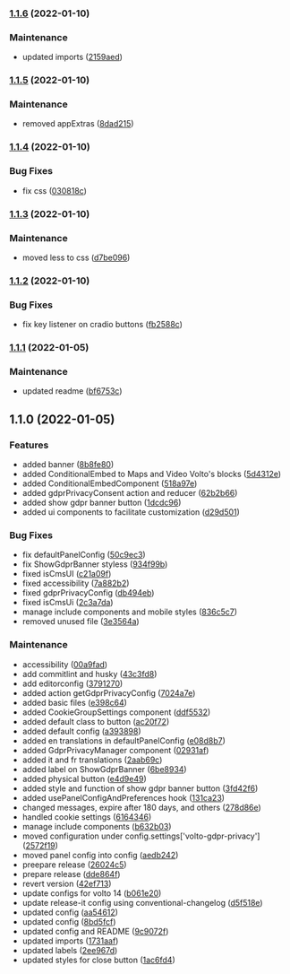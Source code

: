 ### [1.1.6](https://github.com/collective/volto-gdpr-privacy/compare/v1.1.5...v1.1.6) (2022-01-10)


### Maintenance

* updated imports ([2159aed](https://github.com/collective/volto-gdpr-privacy/commit/2159aedbcb1dac3db13b9181eae702ec6c979597))

### [1.1.5](https://github.com/collective/volto-gdpr-privacy/compare/v1.1.4...v1.1.5) (2022-01-10)


### Maintenance

* removed appExtras ([8dad215](https://github.com/collective/volto-gdpr-privacy/commit/8dad2159ace87301d81ea35b39d23f56feefc4b6))

### [1.1.4](https://github.com/collective/volto-gdpr-privacy/compare/v1.1.3...v1.1.4) (2022-01-10)


### Bug Fixes

* fix css ([030818c](https://github.com/collective/volto-gdpr-privacy/commit/030818c41f2001bf91e427ff38b0d8087c686ad0))

### [1.1.3](https://github.com/collective/volto-gdpr-privacy/compare/v1.1.2...v1.1.3) (2022-01-10)


### Maintenance

* moved less to css ([d7be096](https://github.com/collective/volto-gdpr-privacy/commit/d7be096af4e7e705989300ab35a9f74de5ac2a48))

### [1.1.2](https://github.com/collective/volto-gdpr-privacy/compare/v1.1.1...v1.1.2) (2022-01-10)


### Bug Fixes

* fix key listener on cradio buttons ([fb2588c](https://github.com/collective/volto-gdpr-privacy/commit/fb2588cc1ce7d0e827f18b6aee74ba952d389ecb))

### [1.1.1](https://github.com/collective/volto-gdpr-privacy/compare/v1.1.0...v1.1.1) (2022-01-05)


### Maintenance

* updated readme ([bf6753c](https://github.com/collective/volto-gdpr-privacy/commit/bf6753c01e9bdd39ffa79681ddb7b4eeb31e99ab))

## 1.1.0 (2022-01-05)


### Features

* added banner ([8b8fe80](https://github.com/collective/volto-gdpr-privacy/commit/8b8fe8080b9e1f57cad755731160c947010988f4))
* added ConditionalEmbed to Maps and Video Volto's blocks ([5d4312e](https://github.com/collective/volto-gdpr-privacy/commit/5d4312e1a0c95adf8c94d5548f7f20a662a8b3a6))
* added ConditionalEmbedComponent ([518a97e](https://github.com/collective/volto-gdpr-privacy/commit/518a97e529e6bb23b926f64e0ca0ba227519b612))
* added gdprPrivacyConsent action and reducer ([62b2b66](https://github.com/collective/volto-gdpr-privacy/commit/62b2b660f797a1f14fba0ee269542027a66bdfba))
* added show gdpr banner button ([1dcdc96](https://github.com/collective/volto-gdpr-privacy/commit/1dcdc96a3d43c86985628cb5bdc9d4edd76c1fdd))
* added ui components to facilitate customization ([d29d501](https://github.com/collective/volto-gdpr-privacy/commit/d29d50169172c9c83641051b8cd32a957eba4398))


### Bug Fixes

* fix defaultPanelConfig ([50c9ec3](https://github.com/collective/volto-gdpr-privacy/commit/50c9ec30a5273c61fbedc6a1411d4e442beb0fc0))
* fix ShowGdprBanner styless ([934f99b](https://github.com/collective/volto-gdpr-privacy/commit/934f99b50d15763529d1c6566066e5802e0b01bb))
* fixed  isCmsUI ([c21a09f](https://github.com/collective/volto-gdpr-privacy/commit/c21a09f60da90d22ccedf23d71d1dd4a74996df1))
* fixed accessibility ([7a882b2](https://github.com/collective/volto-gdpr-privacy/commit/7a882b21bb0f370dc3fee3d815985ef2e3f7a22e))
* fixed gdprPrivacyConfig ([db494eb](https://github.com/collective/volto-gdpr-privacy/commit/db494eb5e6d42590127bf06816b590fccd97c28e))
* fixed isCmsUi ([2c3a7da](https://github.com/collective/volto-gdpr-privacy/commit/2c3a7da555d3b0d211a568a16141598270c09ae3))
* manage include components and mobile styles ([836c5c7](https://github.com/collective/volto-gdpr-privacy/commit/836c5c7c25bb30bc45deb0e9ac8df9f7e63c1908))
* removed unused file ([3e3564a](https://github.com/collective/volto-gdpr-privacy/commit/3e3564a504fc11030c9789bca7434fe3b85f6f5a))


### Maintenance

* accessibility ([00a9fad](https://github.com/collective/volto-gdpr-privacy/commit/00a9fadb0574adc094e37ec44107884bcde70acd))
* add commitlint and husky ([43c3fd8](https://github.com/collective/volto-gdpr-privacy/commit/43c3fd8576f9193fedacfeef0ca44bf4a26eb306))
* add editorconfig ([3791270](https://github.com/collective/volto-gdpr-privacy/commit/3791270be59868a81446f4fbb211170b017f6f91))
* added action getGdprPrivacyConfig ([7024a7e](https://github.com/collective/volto-gdpr-privacy/commit/7024a7eb3624c2e12acade9ba74d6828118d51f7))
* added basic files ([e398c64](https://github.com/collective/volto-gdpr-privacy/commit/e398c649e9b109c173ef57c7cbfcc263b1665017))
* added CookieGroupSettings component ([ddf5532](https://github.com/collective/volto-gdpr-privacy/commit/ddf5532345093afb301b3d9699f846198c0cc451))
* added default class to button ([ac20f72](https://github.com/collective/volto-gdpr-privacy/commit/ac20f72afa9f8c6385169740927d8b7979ecc6a8))
* added default config ([a393898](https://github.com/collective/volto-gdpr-privacy/commit/a39389814ff262dc84a3a9773bce3f405eafa43e))
* added en translations in defaultPanelConfig ([e08d8b7](https://github.com/collective/volto-gdpr-privacy/commit/e08d8b7756d9eedbdc7fd235f4da8d1168337a10))
* added GdprPrivacyManager component ([02931af](https://github.com/collective/volto-gdpr-privacy/commit/02931af94ff2261bec507cf3b007d97e267bfcb5))
* added it and fr translations ([2aab69c](https://github.com/collective/volto-gdpr-privacy/commit/2aab69cd33fa7504f701a69c71dba0f8ea40713b))
* added label on ShowGdprBanner ([6be8934](https://github.com/collective/volto-gdpr-privacy/commit/6be89341f3040abccbfcacd80dd558c50251f7b1))
* added physical button ([e4d9e49](https://github.com/collective/volto-gdpr-privacy/commit/e4d9e499c50aec1970adcfc6b3f710b316ce526d))
* added style and function of show gdpr banner button ([3fd42f6](https://github.com/collective/volto-gdpr-privacy/commit/3fd42f6dcef7d48ccc5837ebbaee3c4614ebd546))
* added usePanelConfigAndPreferences hook ([131ca23](https://github.com/collective/volto-gdpr-privacy/commit/131ca2333dd924e1e580e710f2a5b57d34442b0f))
* changed messages, expire after 180 days, and others ([278d86e](https://github.com/collective/volto-gdpr-privacy/commit/278d86e5d653683fcfe01baed46b577deacb4439))
* handled cookie settings ([6164346](https://github.com/collective/volto-gdpr-privacy/commit/61643462638306519c16c6269f024ae15c1f39ca))
* manage include components ([b632b03](https://github.com/collective/volto-gdpr-privacy/commit/b632b03b64170baedaf87dce36f60c31054da7dc))
* moved configuration under config.settings['volto-gdpr-privacy'] ([2572f19](https://github.com/collective/volto-gdpr-privacy/commit/2572f19def60cbcbe855cbb45b2dec73342eb50e))
* moved panel config into config ([aedb242](https://github.com/collective/volto-gdpr-privacy/commit/aedb242e418d2b16e3b38b0fb731f68fe5194945))
* preepare release ([26024c5](https://github.com/collective/volto-gdpr-privacy/commit/26024c57a11b43e5ad332af547c1871cd957aa9b))
* prepare release ([dde864f](https://github.com/collective/volto-gdpr-privacy/commit/dde864f6e626883484957c55b7572b37e9e1803d))
* revert version ([42ef713](https://github.com/collective/volto-gdpr-privacy/commit/42ef7131c2a965ae14458bec260364e3d04a81b5))
* update configs for volto 14 ([b061e20](https://github.com/collective/volto-gdpr-privacy/commit/b061e20180ddbe3a2528f4a38286741610e7a7e6))
* update release-it config using conventional-changelog ([d5f518e](https://github.com/collective/volto-gdpr-privacy/commit/d5f518e92932ab2b988e791319900e32c6a4cab0))
* updated config ([aa54612](https://github.com/collective/volto-gdpr-privacy/commit/aa5461291630652e8595e8315e01ea37c26555cc))
* updated config ([8bd5fcf](https://github.com/collective/volto-gdpr-privacy/commit/8bd5fcf04fdc3bc85874477ceb060eed9903f2df))
* updated config and README ([9c9072f](https://github.com/collective/volto-gdpr-privacy/commit/9c9072ff354dacac62c3206f65a3972789f4b340))
* updated imports ([1731aaf](https://github.com/collective/volto-gdpr-privacy/commit/1731aaf5b0b35c6ce04d415b1d5ac7e212dd115f))
* updated labels ([2ee967d](https://github.com/collective/volto-gdpr-privacy/commit/2ee967de0411faf5216bec4f7641785bddbc6c1e))
* updated styles for close button ([1ac6fd4](https://github.com/collective/volto-gdpr-privacy/commit/1ac6fd413fde6e7d641d293f4e58bd9f6a493925))

